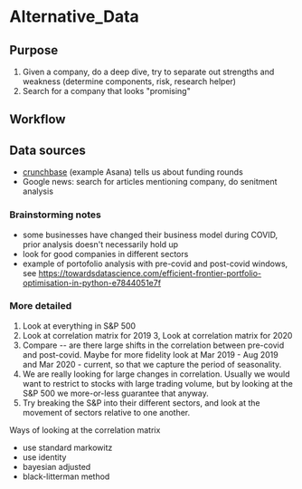 # Alternative_Data

## Purpose

1. Given a company, do a deep dive, try to separate out strengths and weakness (determine components, risk, research helper)
2. Search for a company that looks "promising"

## Workflow

## Data sources

- [crunchbase](https://www.crunchbase.com/organization/asana/signals_and_news) (example Asana) tells us about funding rounds
- Google news: search for articles mentioning company, do senitment analysis


### Brainstorming notes

- some businesses have changed their business model during COVID, prior analysis doesn't necessarily hold up
- look for good companies in different sectors
- example of portofolio analysis with pre-covid and post-covid windows, see https://towardsdatascience.com/efficient-frontier-portfolio-optimisation-in-python-e7844051e7f

### More detailed

1. Look at everything in S&P 500
2. Look at correlation matrix for 2019
3, Look at correlation matrix for 2020
4. Compare -- are there large shifts in the correlation between pre-covid and post-covid. Maybe for more fidelity look at Mar 2019 - Aug 2019 and Mar 2020 - current, so that we capture the period of seasonality.
5. We are really looking for large changes in correlation. Usually we would want to restrict to stocks with large trading volume, but by looking at the S&P 500 we more-or-less guarantee that anyway.
6. Try breaking the S&P into their different sectors, and look at the movement of sectors relative to one another.


Ways of looking at the correlation matrix
- use standard markowitz
- use identity
- bayesian adjusted
- black-litterman method
